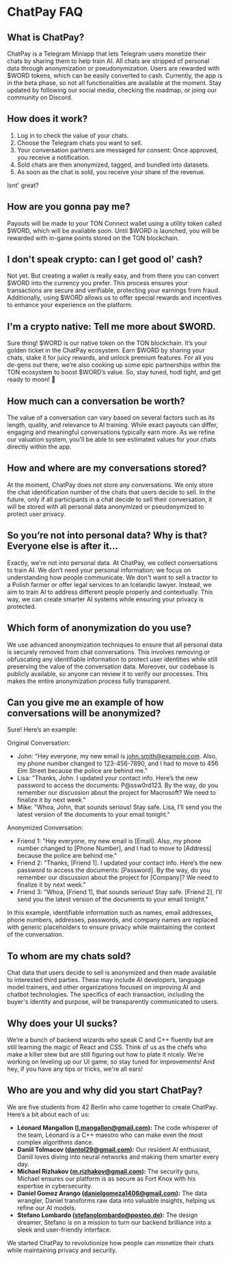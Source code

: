 # ChatPay FAQ

## What is ChatPay?

ChatPay is a Telegram Miniapp that lets Telegram users monetize their chats by sharing them to help train AI. All chats are stripped of personal data through anonymization or pseudonymization. Users are rewarded with $WORD tokens, which can be easily converted to cash. Currently, the app is in the beta phase, so not all functionalities are available at the moment. Stay updated by following our social media, checking the roadmap, or joing our community on Discord.

## How does it work?

1. Log in to check the value of your chats.
2. Choose the Telegram chats you want to sell.
3. Your conversation partners are messaged for consent: Once approved, you receive a notification.
4. Sold chats are then anonymized, tagged, and bundled into datasets.
5. As soon as the chat is sold, you receive your share of the revenue.

Isnt' great?

## How are you gonna pay me?

Payouts will be made to your TON Connect wallet using a utility token called $WORD, which will be available soon. Until $WORD is launched, you will be rewarded with in-game points stored on the TON blockchain.

## I don't speak crypto: can I get good ol' cash?

Not yet. But creating a wallet is really easy, and from there you can convert $WORD into the currency you prefer. This process ensures your transactions are secure and verifiable, protecting your earnings from fraud. Additionally, using $WORD allows us to offer special rewards and incentives to enhance your experience on the platform.

## I'm a crypto native: Tell me more about $WORD.

Sure thing! $WORD is our native token on the TON blockchain. It’s your golden ticket in the ChatPay ecosystem. Earn $WORD by sharing your chats, stake it for juicy rewards, and unlock premium features. For all you de-gens out there, we’re also cooking up some epic partnerships within the TON ecosystem to boost $WORD’s value. So, stay tuned, hodl tight, and get ready to moon! 🚀

## How much can a conversation be worth?

The value of a conversation can vary based on several factors such as its length, quality, and relevance to AI training. While exact payouts can differ, engaging and meaningful conversations typically earn more. As we refine our valuation system, you'll be able to see estimated values for your chats directly within the app.

## How and where are my conversations stored?

At the moment, ChatPay does not store any conversations. We only store the chat identification number of the chats that users decide to sell. In the future, only if all participants in a chat decide to sell their conversation, it will be stored with all personal data anonymized or pseudonymized to protect user privacy.

## So you’re not into personal data? Why is that? Everyone else is after it...

Exactly, we're not into personal data. At ChatPay, we collect conversations to train AI. We don’t need your personal information; we focus on understanding how people communicate. We don't want to sell a tractor to a Polish farmer or offer legal services to an Icelandic lawyer. Instead, we aim to train AI to address different people properly and contextually. This way, we can create smarter AI systems while ensuring your privacy is protected.

## Which form of anonymization do you use?

We use advanced anonymization techniques to ensure that all personal data is securely removed from chat conversations. This involves removing or obfuscating any identifiable information to protect user identities while still preserving the value of the conversation data. Moreover, our codebase is publicly available, so anyone can review it to verify our processes. This makes the entire anonymization process fully transparent.

## Can you give me an example of how conversations will be anonymized?

Sure! Here’s an example:

Original Conversation:

- John: "Hey everyone, my new email is john.smith@example.com. Also, my phone number changed to 123-456-7890, and I had to move to 456 Elm Street because the police are behind me."
- Lisa: "Thanks, John. I updated your contact info. Here’s the new password to access the documents: P@ssw0rd123. By the way, do you remember our discussion about the project for Macrosoft? We need to finalize it by next week."
- Mike: "Whoa, John, that sounds serious! Stay safe. Lisa, I’ll send you the latest version of the documents to your email tonight."

Anonymized Conversation:

- Friend 1: "Hey everyone, my new email is [Email]. Also, my phone number changed to [Phone Number], and I had to move to [Address] because the police are behind me."
- Friend 2: "Thanks, [Friend 1]. I updated your contact info. Here’s the new password to access the documents: [Password]. By the way, do you remember our discussion about the project for [Company]? We need to finalize it by next week."
- Friend 3: "Whoa, [Friend 1], that sounds serious! Stay safe. [Friend 2], I’ll send you the latest version of the documents to your email tonight."

In this example, identifiable information such as names, email addresses, phone numbers, addresses, passwords, and company names are replaced with generic placeholders to ensure privacy while maintaining the context of the conversation.

## To whom are my chats sold?

Chat data that users decide to sell is anonymized and then made available to interested third parties. These may include AI developers, language model trainers, and other organizations focused on improving AI and chatbot technologies. The specifics of each transaction, including the buyer's identity and purpose, will be transparently communicated to users.

## Why does your UI sucks?

We’re a bunch of backend wizards who speak C and C++ fluently but are still learning the magic of React and CSS. Think of us as the chefs who make a killer stew but are still figuring out how to plate it nicely. We're working on leveling up our UI game, so stay tuned for improvements! And hey, if you have any tips or tricks, we're all ears!

## Who are you and why did you start ChatPay?

We are five students from 42 Berlin who came together to create ChatPay. Here’s a bit about each of us:

- **Léonard Mangallon (l.mangallon@gmail.com):** The code whisperer of the team, Léonard is a C++ maestro who can make even the most complex algorithms dance.
- **Daniil Tolmacov (dantol29@gmail.com):** Our resident AI enthusiast, Daniil loves diving into neural networks and making them smarter every day.
- **Michael Rizhakov (m.rizhakov@gmail.com):** The security guru, Michael ensures our platform is as secure as Fort Knox with his expertise in cybersecurity.
- **Daniel Gomez Arango (danielgomeza1406@gmail.com):** The data wrangler, Daniel transforms raw data into valuable insights, helping us refine our AI models.
- **Stefano Lombardo (stefanolombardo@posteo.de):** The design dreamer, Stefano is on a mission to turn our backend brilliance into a sleek and user-friendly interface.

We started ChatPay to revolutionize how people can monetize their chats while maintaining privacy and security.
